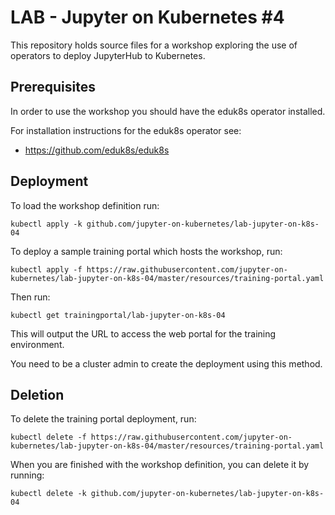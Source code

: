 LAB - Jupyter on Kubernetes #4
==============================

This repository holds source files for a workshop exploring the use of operators to deploy JupyterHub to Kubernetes.

Prerequisites
-------------

In order to use the workshop you should have the eduk8s operator installed.

For installation instructions for the eduk8s operator see:

* https://github.com/eduk8s/eduk8s

Deployment
----------

To load the workshop definition run:

```
kubectl apply -k github.com/jupyter-on-kubernetes/lab-jupyter-on-k8s-04
```

To deploy a sample training portal which hosts the workshop, run:

```
kubectl apply -f https://raw.githubusercontent.com/jupyter-on-kubernetes/lab-jupyter-on-k8s-04/master/resources/training-portal.yaml
```

Then run:

```
kubectl get trainingportal/lab-jupyter-on-k8s-04
```

This will output the URL to access the web portal for the training environment.

You need to be a cluster admin to create the deployment using this method.

Deletion
--------

To delete the training portal deployment, run:

```
kubectl delete -f https://raw.githubusercontent.com/jupyter-on-kubernetes/lab-jupyter-on-k8s-04/master/resources/training-portal.yaml
```

When you are finished with the workshop definition, you can delete it by running:

```
kubectl delete -k github.com/jupyter-on-kubernetes/lab-jupyter-on-k8s-04
```
